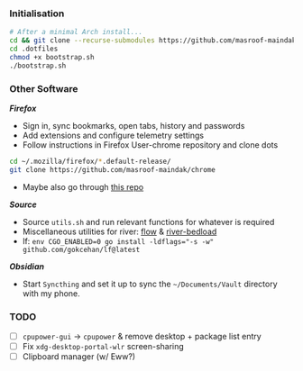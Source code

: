 ### Initialisation

```bash
# After a minimal Arch install...
cd && git clone --recurse-submodules https://github.com/masroof-maindak/.dotfiles
cd .dotfiles
chmod +x bootstrap.sh
./bootstrap.sh
```

### Other Software

***Firefox***

- Sign in, sync bookmarks, open tabs, history and passwords
- Add extensions and configure telemetry settings
- Follow instructions in Firefox User-chrome repository and clone dots
```bash
cd ~/.mozilla/firefox/*.default-release/
git clone https://github.com/masroof-maindak/chrome
```
- Maybe also go through [this repo](https://github.com/SpitFire-666/Firefox-Stuff)

***Source***

- Source `utils.sh` and run relevant functions for whatever is required
- Miscellaneous utilities for river: [flow](https://github.com/stefur/flow) & [river-bedload](https://git.sr.ht/~novakane/river-bedload)
- lf: `env CGO_ENABLED=0 go install -ldflags="-s -w" github.com/gokcehan/lf@latest`

***Obsidian***

- Start `Syncthing` and set it up to sync the `~/Documents/Vault` directory with my phone.

### TODO

- [ ] `cpupower-gui` -> `cpupower` & remove desktop + package list entry
- [ ] Fix `xdg-desktop-portal-wlr` screen-sharing
- [ ] Clipboard manager (w/ Eww?)
